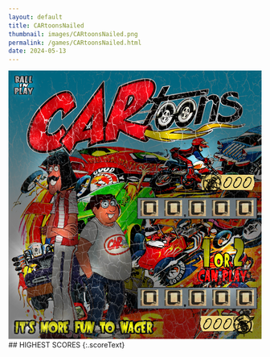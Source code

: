 ```yaml
---
layout: default
title: CARtoonsNailed
thumbnail: images/CARtoonsNailed.png
permalink: /games/CARtoonsNailed.html
date: 2024-05-13
---
```


<img src="../images/CARtoonsNailed.png" class="gameThumbnail img-fluid mx-auto align-middle">
## HIGHEST SCORES
{:.scoreText}

